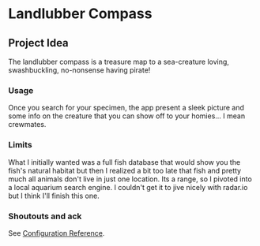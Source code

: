 # Landlubber Compass

## Project Idea
The landlubber compass is a treasure map to a sea-creature loving, swashbuckling, no-nonsense having pirate!

### Usage
Once you search for your specimen, the app present a sleek picture and some info on the creature that you can show off to your homies... I mean crewmates.

### Limits
What I initially wanted was a full fish database that would show you the fish's natural habitat but then I realized a bit too late that fish and pretty much all animals don't live in just one location. Its a range, so I pivoted into a local aquarium search engine. I couldn't get it to jive nicely with radar.io but I think I'll finish this one. 

### Shoutouts and ack
See [Configuration Reference](https://cli.vuejs.org/config/).
<!--stackedit_data:
eyJoaXN0b3J5IjpbLTE1MjU3NDM4MjcsLTExMDg1NTE1MjFdfQ
==
-->